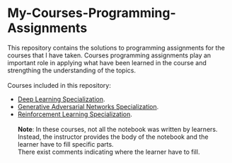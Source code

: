# My-Courses-Programming-Assignments
This repository contains the solutions to programming assignments for the courses that I have taken. Courses programming assignments play an important role in applying what have been learned in the course and strengthing the understanding of the topics.<br><br>
Courses included in this repository:
- [Deep Learning Specialization](https://www.coursera.org/specializations/deep-learning).
- [Generative Adversarial Networks Specialization](https://www.coursera.org/specializations/generative-adversarial-networks-gans).
- [Reinforcement Learning Specialization](https://www.coursera.org/specializations/reinforcement-learning).
<br><br>
**Note**: In these courses, not all the notebook was written by learners. Instead, the instructor provides the body of the notebook and the learner have to fill specific parts. <br> 
There exist comments indicating where the learner have to fill.
